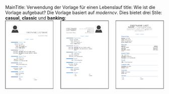 MainTitle: Verwendung der Vorlage für einen Lebenslauf
title: Wie ist die Vorlage aufgebaut?
Die Vorlage basiert auf *moderncv*. Dies bietet drei Stile: **casual**, **classic** und **banking**:
![Stile casual, classic, banking](./cv_images/cv_styles.png)

